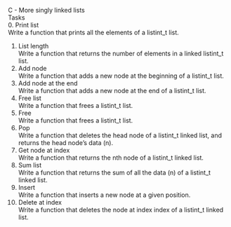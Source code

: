  C - More singly linked lists      
 Tasks      
0. Print list       
Write a function that prints all the elements of a listint_t list.     
1. List length      
Write a function that returns the number of elements in a linked listint_t list.      
2. Add node      
Write a function that adds a new node at the beginning of a listint_t list.     
3. Add node at the end      
Write a function that adds a new node at the end of a listint_t list.     
4. Free list     
Write a function that frees a listint_t list.      
5. Free   
Write a function that frees a listint_t list.     
6. Pop     
Write a function that deletes the head node of a listint_t linked list, and returns the head node’s data (n).            
7. Get node at index     
Write a function that returns the nth node of a listint_t linked list.      
8. Sum list     
Write a function that returns the sum of all the data (n) of a listint_t linked list.       
9. Insert     
Write a function that inserts a new node at a given position.    
10. Delete at index      
Write a function that deletes the node at index index of a listint_t linked list.
